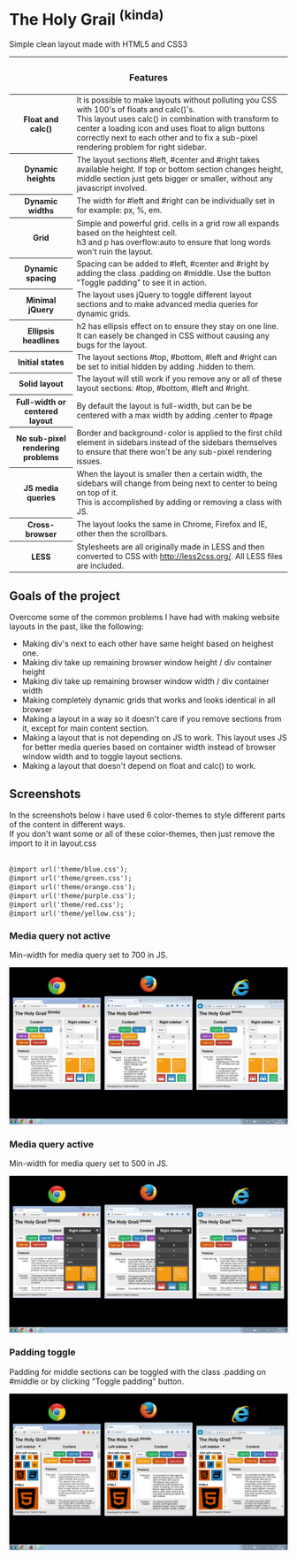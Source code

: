 <h1>The Holy Grail <sup>(kinda)</sup></h1>

<p>Simple clean layout made with HTML5 and CSS3</p>

<table>
    <thead>
        <tr>
            <th colspan="2"><h3>Features</h3></th>
        </tr>
    </thead>
    <tbody>
        <tr>
            <th>Float and calc()</th>
            <td>
                It is possible to make layouts without polluting you CSS with 100's of floats and calc()'s.<br />
                This layout uses calc() in combination with transform to center a loading icon and uses float to align buttons correctly next to each other and to fix a sub-pixel rendering problem for right sidebar.
            </td>
        </tr>
        <tr>
            <th>Dynamic heights</th>
            <td>The layout sections #left, #center and #right takes available height. If top or bottom section changes height, middle section just gets bigger or smaller, without any javascript involved.</td>
        </tr>
        <tr>
            <th>Dynamic widths</th>
            <td>The width for #left and #right can be individually set in for example: px, %, em.</td>
        </tr>
        <tr>
            <th>Grid</th>
            <td>Simple and powerful grid. cells in a grid row all expands based on the heightest cell.<br />
            h3 and p has overflow:auto to ensure that long words won't ruin the layout.</td>
        </tr>
        <tr>
            <th>Dynamic spacing</th>
            <td>Spacing can be added to #left, #center and #right by adding the class .padding on #middle. Use the button "Toggle padding" to see it in action.</td>
        </tr>
        <tr>
            <th>Minimal jQuery</th>
            <td>The layout uses jQuery to toggle different layout sections and to make advanced media queries for dynamic grids.</td>
        </tr>
        <tr>
            <th>Ellipsis headlines</th>
            <td>h2 has ellipsis effect on to ensure they stay on one line. It can easely be changed in CSS without causing any bugs for the layout.</td>
        </tr>
        <tr>
            <th>Initial states</th>
            <td>The layout sections #top, #bottom, #left and #right can be set to initial hidden by adding .hidden to them.</td>
        </tr>
        <tr>
            <th>Solid layout</th>
            <td>The layout will still work if you remove any or all of these layout sections: #top, #bottom, #left and #right.</td>
        </tr>
        <tr>
            <th>Full-width or centered layout</th>
            <td>By default the layout is full-width, but can be be centered with a max width by adding .center to #page</td>
        </tr>
        <tr>
            <th>No sub-pixel rendering problems</th>
            <td>Border and background-color is applied to the first child element in sidebars instead of the sidebars themselves to ensure that there won't be any sub-pixel rendering issues.</td>
        </tr>
        <tr>
            <th>JS media queries</th>
            <td>
                When the layout is smaller then a certain width, the sidebars will change from being next to center to being on top of it.<br />
                This is accomplished by adding or removing a class with JS.
            </td>
        </tr>
        <tr>
            <th>Cross-browser</th>
            <td>The layout looks the same in Chrome, Firefox and IE, other then the scrollbars.</td>
        </tr>
        <tr>
            <th>LESS</th>
            <td>Stylesheets are all originally made in LESS and then converted to CSS with <a href="http://less2css.org/" target="_blank">http://less2css.org/</a>. All LESS files are included.</td>
        </tr>
    </tbody>
</table>

<h2>Goals of the project</h2>
<p>Overcome some of the common problems I have had with making website layouts in the past, like the following:</p>
<ul>
<li>Making div's next to each other have same height based on heighest one.</li>
<li>Making div take up remaining browser window height / div container height</li>
<li>Making div take up remaining browser window width / div container width</li>
<li>Making completely dynamic grids that works and looks identical in all browser</li>
<li>Making a layout in a way so it doesn't care if you remove sections from it, except for main content section.</li>
<li>Making a layout that is not depending on JS to work. This layout uses JS for better media queries based on container width instead of browser window width and to toggle layout sections.</li>
<li>Making a layout that doesn't depend on float and calc() to work.</li>
</ul>

<h2>Screenshots</h2>
<p>In the screenshots below i have used 6 color-themes to style different parts of the content in different ways.<br />
If you don't want some or all of these color-themes, then just remove the import to it in layout.css</p>
<pre><code>
@import url('theme/blue.css');
@import url('theme/green.css');
@import url('theme/orange.css');
@import url('theme/purple.css');
@import url('theme/red.css');
@import url('theme/yellow.css');
</code></pre>
<h3>Media query not active</h3>
<p>Min-width for media query set to 700 in JS.</p>
<img src="https://raw.githubusercontent.com/draxxdk/layout/master/img/screenshots/Image1.png" alt="" />
<h3>Media query active</h3>
<p>Min-width for media query set to 500 in JS.</p>
<img src="https://raw.githubusercontent.com/draxxdk/layout/master/img/screenshots/Image2.png" alt="" />
<h3>Padding toggle</h3>
<p>Padding for middle sections can be toggled with the class .padding on #middle or by clicking "Toggle padding" button.</p>
<img src="https://raw.githubusercontent.com/draxxdk/layout/master/img/screenshots/Image3.png" alt="" />
